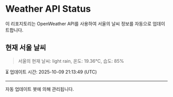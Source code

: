 
# Weather API Status

이 리포지토리는 OpenWeather API를 사용하여 서울의 날씨 정보를 자동으로 업데이트합니다.

## 현재 서울 날씨
> 서울의 현재 날씨: light rain, 온도: 19.36°C, 습도: 85%

⏳ 업데이트 시간: 2025-10-09 21:13:49 (UTC)

---
자동 업데이트 봇에 의해 관리됩니다.
